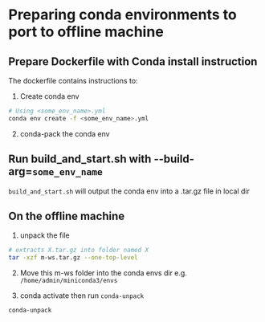 # Preparing conda environments to port to offline machine

## Prepare Dockerfile with Conda install instruction

The dockerfile contains instructions to:

1. Create conda env

```bash
# Using <some_env_name>.yml
conda env create -f <some_env_name>.yml
```

2. conda-pack the conda env

## Run build_and_start.sh with --build-arg=`some_env_name`

`build_and_start.sh` will output the conda env into a .tar.gz file in local dir

## On the offline machine

1. unpack the file

```bash
# extracts X.tar.gz into folder named X
tar -xzf m-ws.tar.gz --one-top-level
```

2. Move this m-ws folder into the conda envs dir e.g. `/home/admin/miniconda3/envs`

3. conda activate then run `conda-unpack`

```bash
conda-unpack
```
